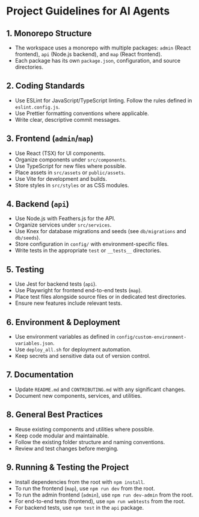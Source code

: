 # Project Guidelines for AI Agents

## 1. Monorepo Structure

- The workspace uses a monorepo with multiple packages: `admin` (React frontend), `api` (Node.js backend), and `map` (React frontend).
- Each package has its own `package.json`, configuration, and source directories.

## 2. Coding Standards

- Use ESLint for JavaScript/TypeScript linting. Follow the rules defined in `eslint.config.js`.
- Use Prettier formatting conventions where applicable.
- Write clear, descriptive commit messages.

## 3. Frontend (`admin`/`map`)

- Use React (TSX) for UI components.
- Organize components under `src/components`.
- Use TypeScript for new files where possible.
- Place assets in `src/assets` or `public/assets`.
- Use Vite for development and builds.
- Store styles in `src/styles` or as CSS modules.

## 4. Backend (`api`)

- Use Node.js with Feathers.js for the API.
- Organize services under `src/services`.
- Use Knex for database migrations and seeds (see `db/migrations` and `db/seeds`).
- Store configuration in `config/` with environment-specific files.
- Write tests in the appropriate `test` or `__tests__` directories.

## 5. Testing

- Use Jest for backend tests (`api`).
- Use Playwright for frontend end-to-end tests (`map`).
- Place test files alongside source files or in dedicated test directories.
- Ensure new features include relevant tests.

## 6. Environment & Deployment

- Use environment variables as defined in `config/custom-environment-variables.json`.
- Use `deploy_all.sh` for deployment automation.
- Keep secrets and sensitive data out of version control.

## 7. Documentation

- Update `README.md` and `CONTRIBUTING.md` with any significant changes.
- Document new components, services, and utilities.

## 8. General Best Practices

- Reuse existing components and utilities where possible.
- Keep code modular and maintainable.
- Follow the existing folder structure and naming conventions.
- Review and test changes before merging.

## 9. Running & Testing the Project

- Install dependencies from the root with `npm install`.
- To run the frontend (`map`), use `npm run dev` from the root.
- To run the admin frontend (`admin`), use `npm run dev-admin` from the root.
- For end-to-end tests (frontend), use `npm run webtests` from the root.
- For backend tests, use `npm test` in the `api` package.
